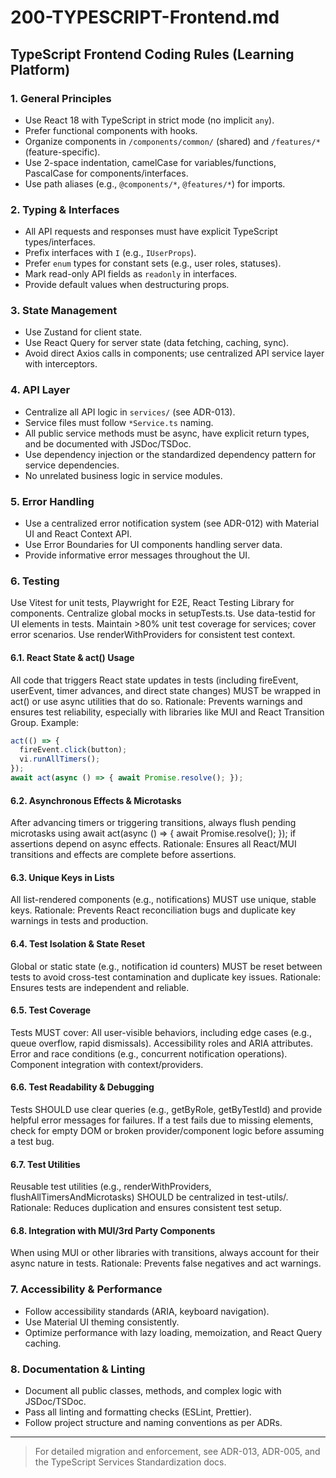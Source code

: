 # 200-TYPESCRIPT-Frontend.md

## TypeScript Frontend Coding Rules (Learning Platform)

### 1. General Principles

- Use React 18 with TypeScript in strict mode (no implicit `any`).
- Prefer functional components with hooks.
- Organize components in `/components/common/` (shared) and `/features/*` (feature-specific).
- Use 2-space indentation, camelCase for variables/functions, PascalCase for components/interfaces.
- Use path aliases (e.g., `@components/*`, `@features/*`) for imports.

### 2. Typing & Interfaces

- All API requests and responses must have explicit TypeScript types/interfaces.
- Prefix interfaces with `I` (e.g., `IUserProps`).
- Prefer `enum` types for constant sets (e.g., user roles, statuses).
- Mark read-only API fields as `readonly` in interfaces.
- Provide default values when destructuring props.

### 3. State Management

- Use Zustand for client state.
- Use React Query for server state (data fetching, caching, sync).
- Avoid direct Axios calls in components; use centralized API service layer with interceptors.

### 4. API Layer

- Centralize all API logic in `services/` (see ADR-013).
- Service files must follow `*Service.ts` naming.
- All public service methods must be async, have explicit return types, and be documented with JSDoc/TSDoc.
- Use dependency injection or the standardized dependency pattern for service dependencies.
- No unrelated business logic in service modules.

### 5. Error Handling

- Use a centralized error notification system (see ADR-012) with Material UI and React Context API.
- Use Error Boundaries for UI components handling server data.
- Provide informative error messages throughout the UI.

### 6. Testing

Use Vitest for unit tests, Playwright for E2E, React Testing Library for components.
Centralize global mocks in setupTests.ts.
Use data-testid for UI elements in tests.
Maintain >80% unit test coverage for services; cover error scenarios.
Use renderWithProviders for consistent test context.

#### 6.1. React State & act() Usage

All code that triggers React state updates in tests (including fireEvent, userEvent, timer advances, and direct state changes) MUST be wrapped in act() or use async utilities that do so.
Rationale: Prevents warnings and ensures test reliability, especially with libraries like MUI and React Transition Group.
Example:

```typescript
act(() => {
  fireEvent.click(button);
  vi.runAllTimers();
});
await act(async () => { await Promise.resolve(); });
```

#### 6.2. Asynchronous Effects & Microtasks

After advancing timers or triggering transitions, always flush pending microtasks using await act(async () => { await Promise.resolve(); }); if assertions depend on async effects.
Rationale: Ensures all React/MUI transitions and effects are complete before assertions.

#### 6.3. Unique Keys in Lists

All list-rendered components (e.g., notifications) MUST use unique, stable keys.
Rationale: Prevents React reconciliation bugs and duplicate key warnings in tests and production.

#### 6.4. Test Isolation & State Reset

Global or static state (e.g., notification id counters) MUST be reset between tests to avoid cross-test contamination and duplicate key issues.
Rationale: Ensures tests are independent and reliable.

#### 6.5. Test Coverage

Tests MUST cover:
All user-visible behaviors, including edge cases (e.g., queue overflow, rapid dismissals).
Accessibility roles and ARIA attributes.
Error and race conditions (e.g., concurrent notification operations).
Component integration with context/providers.

#### 6.6. Test Readability & Debugging

Tests SHOULD use clear queries (e.g., getByRole, getByTestId) and provide helpful error messages for failures.
If a test fails due to missing elements, check for empty DOM or broken provider/component logic before assuming a test bug.

#### 6.7. Test Utilities

Reusable test utilities (e.g., renderWithProviders, flushAllTimersAndMicrotasks) SHOULD be centralized in test-utils/.
Rationale: Reduces duplication and ensures consistent test setup.

#### 6.8. Integration with MUI/3rd Party Components

When using MUI or other libraries with transitions, always account for their async nature in tests.
Rationale: Prevents false negatives and act warnings.

### 7. Accessibility & Performance

- Follow accessibility standards (ARIA, keyboard navigation).
- Use Material UI theming consistently.
- Optimize performance with lazy loading, memoization, and React Query caching.

### 8. Documentation & Linting

- Document all public classes, methods, and complex logic with JSDoc/TSDoc.
- Pass all linting and formatting checks (ESLint, Prettier).
- Follow project structure and naming conventions as per ADRs.

---

> For detailed migration and enforcement, see ADR-013, ADR-005, and the TypeScript Services Standardization docs.
